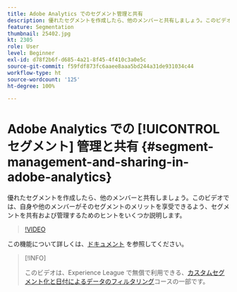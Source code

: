 ```yaml
---
title: Adobe Analytics でのセグメント管理と共有
description: 優れたセグメントを作成したら、他のメンバーと共有しましょう。このビデオでは、自身や他のメンバーがそのセグメントのメリットを享受できるよう、セグメントを共有および管理するためのヒントをいくつか説明します。
feature: Segmentation
thumbnail: 25402.jpg
kt: 2305
role: User
level: Beginner
exl-id: d78f2b6f-d685-4a21-8f45-4f410c3a0e5c
source-git-commit: f59fdf873fc6aaee8aaa5bd244a31de931034c44
workflow-type: ht
source-wordcount: '125'
ht-degree: 100%

---
```


# Adobe Analytics での [!UICONTROL セグメント] 管理と共有 {#segment-management-and-sharing-in-adobe-analytics}

優れたセグメントを作成したら、他のメンバーと共有しましょう。このビデオでは、自身や他のメンバーがそのセグメントのメリットを享受できるよう、セグメントを共有および管理するためのヒントをいくつか説明します。

>[!VIDEO](https://video.tv.adobe.com/v/25402/?quality=12&learn=on)

この機能について詳しくは、[ドキュメント](https://experienceleague.adobe.com/docs/analytics/components/segmentation/segmentation-workflow/seg-manage.html?lang=ja) を参照してください。

>[!INFO]
>
> このビデオは、Experience League で無償で利用できる、[カスタムセグメント化と日付によるデータのフィルタリング](https://experienceleague.adobe.com/?recommended=Analytics-U-1-2021.1.filterdata&amp;lang=ja)コースの一部です。
